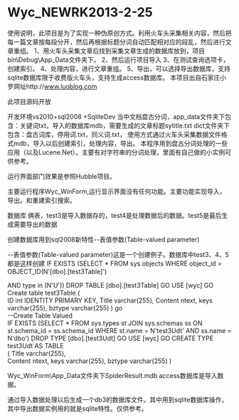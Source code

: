# Wyc_NEWRK2013-2-25
使用说明，此项目是为了实现一种伪原创方式。利用火车头采集相关内容，然后把每一篇文章按每段分开，然后再根据标题分词自动匹配相对应的段乱，然后进行文章重组。
1、用火车头采集文章后找到采集文章生成的数据库放到，项目bin\Debug\App_Data文件夹下。
2、然后运行项目导入
3、在测试查询选项卡，创建索引。
4、处理内容，进行文章重组。
5、导出，可以选择导出数据库，支持sqlite数据库限于收费版火车头，支持生成access数据库。
本项目出自石家庄小罗网址http://www.luoblog.com

此项目源码开放

开发环境vs2010+sql2008 +SqliteDev
当中文档盘古分词，app_data文件夹下包含：关键词txt，导入的数据库mdb，需要生成的文章标题sytitle.txt
dict文件夹下包含：盘古词库，停用词.txt，同义词.txt，
使用方式通过火车头采集数据文件格式mdb，导入以后创建索引，处理内容，导出。
本程序用到盘古分词处理的一些应用（以及Lucene.Net）。主要有对字符串的分词处理，里面有自己做的小实例可供参考。

运行界面部门效果是参照Hubble项目。

主要运行程序Wyc_WinForm,运行显示界面没有任何功能。主要功能实现导入，导出。和重建索引搜索。


数据库 俩表，test3是导入数据存的，test4是处理数据后的数据。test5是最后生成需要导出的数据

创建数据库用到sql2008新特性--表值参数(Table-valued parameter)

--表值参数(Table-valued parameter)这是一个创建例子。数据库中test3、4、5都是这样创建
IF EXISTS (SELECT * FROM sys.objects WHERE object_id = OBJECT_ID(N'[dbo].[test3Table]')

AND type in (N'U')) 
DROP TABLE [dbo].[test3Table] 
GO 
USE [wyc] 
GO 
     Create table test3Table
     (  
	   ID int IDENTITY PRIMARY KEY,
       Title varchar(255),
       Content ntext,
       keys varchar(255),
       bztype varchar(255)
     )
     go  
     --Create Table Valued  
IF EXISTS (SELECT * FROM sys.types st JOIN sys.schemas ss ON st.schema_id = ss.schema_id 
WHERE st.name = N'test3Udt' AND ss.name = N'dbo') 
DROP TYPE [dbo].[test3Udt] 
GO 
USE [wyc] 
GO 
     CREATE TYPE test3Udt AS TABLE  
     (
       Title varchar(255),  
       Content ntext,
       keys varchar(255),
       bztype varchar(255)
     )  



Wyc_WinForm\App_Data文件夹下SpiderResult.mdb access数据库是导入数据。

通过导入数据处理以后生成一个db3的数据库文件。其中用到sqlite数据库操作，其中导出数据实例用的就是sqlite特性。仅供参考。
